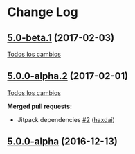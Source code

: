 # Change Log

## [5.0-beta.1](https://github.com/SemanticWebBuilder/SWBTripleStoreLevelDB/tree/5.0-beta.1) (2017-02-03)
[Todos los cambios](https://github.com/SemanticWebBuilder/SWBTripleStoreLevelDB/compare/5.0.0-alpha.2...5.0-beta.1)

## [5.0.0-alpha.2](https://github.com/SemanticWebBuilder/SWBTripleStoreLevelDB/tree/5.0.0-alpha.2) (2017-02-01)
[Todos los cambios](https://github.com/SemanticWebBuilder/SWBTripleStoreLevelDB/compare/5.0.0-alpha...5.0.0-alpha.2)

**Merged pull requests:**

- Jitpack dependencies [\#2](https://github.com/SemanticWebBuilder/SWBTripleStoreLevelDB/pull/2) ([haxdai](https://github.com/haxdai))

## [5.0.0-alpha](https://github.com/SemanticWebBuilder/SWBTripleStoreLevelDB/tree/5.0.0-alpha) (2016-12-13)
